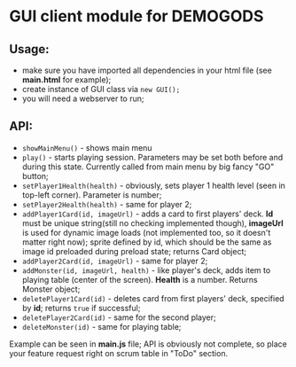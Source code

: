 # GUI client module for DEMOGODS  
  
## Usage:  
* make sure you have imported all dependencies in your html file (see **main.html** for example);  
* create instance of GUI class via `new GUI();`
* you will need a webserver to run;
	 
## API:  
* `showMainMenu()` - shows main menu  
* `play()` - starts playing session. Parameters may be set both before and during this state. Currently called from main menu by big fancy "GO" button;  
* `setPlayer1Health(health)` - obviously, sets player 1 health level (seen in top-left corner). Parameter is number;  
* `setPlayer2Health(health)` - same for player 2;  
* `addPlayer1Card(id, imageUrl)` - adds a card to first players' deck. **Id** must be unique string(still no checking implemented though), **imageUrl** is used for dynamic image loads (not implemented too, so it doesn't matter right now); sprite defined by id, which should be the same as image id preloaded during preload state; returns Card object; 
* `addPlayer2Card(id, imageUrl)` - same for player 2;  
* `addMonster(id, imageUrl, health)` - like player's deck, adds item to playing table (center of the screen). **Health** is a number.  Returns Monster object;
* `deletePlayer1Card(id)` - deletes card from first players' deck, specified by **id**;  returns `true` if successful;
* `deletePlayer2Card(id)` - same for the second player;  
* `deleteMonster(id)` - same for playing table;  
  
Example can be seen in **main.js** file;
API is obviously not complete, so place your feature request right on scrum table in "ToDo" section.  